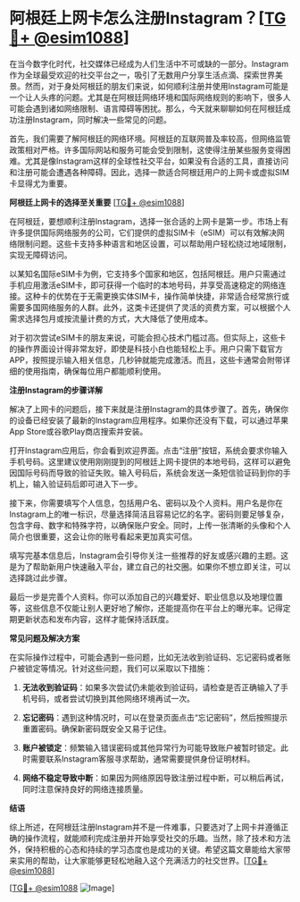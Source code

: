 # 阿根廷上网卡怎么注册Instagram？[[TG💪+ @esim1088](https://t.me/s/esim1088)]

在当今数字化时代，社交媒体已经成为人们生活中不可或缺的一部分。Instagram作为全球最受欢迎的社交平台之一，吸引了无数用户分享生活点滴、探索世界美景。然而，对于身处阿根廷的朋友们来说，如何顺利注册并使用Instagram可能是一个让人头疼的问题。尤其是在阿根廷网络环境和国际网络规则的影响下，很多人可能会遇到诸如网络限制、语言障碍等困扰。那么，今天就来聊聊如何在阿根廷成功注册Instagram，同时解决一些常见的问题。

首先，我们需要了解阿根廷的网络环境。阿根廷的互联网普及率较高，但网络监管政策相对严格。许多国际网站和服务可能会受到限制，这使得注册某些服务变得困难。尤其是像Instagram这样的全球性社交平台，如果没有合适的工具，直接访问和注册可能会遭遇各种障碍。因此，选择一款适合阿根廷用户的上网卡或虚拟SIM卡显得尤为重要。

**阿根廷上网卡的选择至关重要** [[TG💪+ @esim1088](https://t.me/s/esim1088)]

在阿根廷，要想顺利注册Instagram，选择一张合适的上网卡是第一步。市场上有许多提供国际网络服务的公司，它们提供的虚拟SIM卡（eSIM）可以有效解决网络限制问题。这些卡支持多种语言和地区设置，可以帮助用户轻松绕过地域限制，实现无障碍访问。

以某知名国际eSIM卡为例，它支持多个国家和地区，包括阿根廷。用户只需通过手机应用激活eSIM卡，即可获得一个临时的本地号码，并享受高速稳定的网络连接。这种卡的优势在于无需更换实体SIM卡，操作简单快捷，非常适合经常旅行或需要多国网络服务的人群。此外，这类卡还提供了灵活的资费方案，可以根据个人需求选择包月或按流量计费的方式，大大降低了使用成本。

对于初次尝试eSIM卡的朋友来说，可能会担心技术门槛过高。但实际上，这些卡的操作界面设计得非常友好，即使是科技小白也能轻松上手。用户只需下载官方APP，按照提示输入相关信息，几秒钟就能完成激活。而且，这些卡通常会附带详细的使用指南，确保每位用户都能顺利使用。

**注册Instagram的步骤详解**

解决了上网卡的问题后，接下来就是注册Instagram的具体步骤了。首先，确保你的设备已经安装了最新的Instagram应用程序。如果你还没有下载，可以通过苹果App Store或谷歌Play商店搜索并安装。

打开Instagram应用后，你会看到欢迎界面。点击“注册”按钮，系统会要求你输入手机号码。这里建议使用刚刚提到的阿根廷上网卡提供的本地号码，这样可以避免因国际号码而导致的验证失败。输入号码后，系统会发送一条短信验证码到你的手机上，输入验证码后即可进入下一步。

接下来，你需要填写个人信息，包括用户名、密码以及个人资料。用户名是你在Instagram上的唯一标识，尽量选择简洁且容易记忆的名字。密码则要足够复杂，包含字母、数字和特殊字符，以确保账户安全。同时，上传一张清晰的头像和个人简介也很重要，这会让你的账号看起来更加真实可信。

填写完基本信息后，Instagram会引导你关注一些推荐的好友或感兴趣的主题。这是为了帮助新用户快速融入平台，建立自己的社交圈。如果你不想立即关注，可以选择跳过此步骤。

最后一步是完善个人资料。你可以添加自己的兴趣爱好、职业信息以及地理位置等，这些信息不仅能让别人更好地了解你，还能提高你在平台上的曝光率。记得定期更新状态和发布内容，这样才能保持活跃度。

**常见问题及解决方案**

在实际操作过程中，可能会遇到一些问题，比如无法收到验证码、忘记密码或者账户被锁定等情况。针对这些问题，我们可以采取以下措施：

1. **无法收到验证码**：如果多次尝试仍未能收到验证码，请检查是否正确输入了手机号码，或者尝试切换到其他网络环境再试一次。
   
2. **忘记密码**：遇到这种情况时，可以在登录页面点击“忘记密码”，然后按照提示重置密码。确保新密码既安全又易于记住。

3. **账户被锁定**：频繁输入错误密码或其他异常行为可能导致账户被暂时锁定。此时需要联系Instagram客服寻求帮助，通常需要提供身份证明材料。

4. **网络不稳定导致中断**：如果因为网络原因导致注册过程中断，可以稍后再试，同时注意保持良好的网络连接质量。

**结语**

综上所述，在阿根廷注册Instagram并不是一件难事，只要选对了上网卡并遵循正确的操作流程，就能顺利完成注册并开始享受社交的乐趣。当然，除了技术和方法外，保持积极的心态和持续的学习态度也是成功的关键。希望这篇文章能给大家带来实用的帮助，让大家能够更轻松地融入这个充满活力的社交世界。[[TG💪+ @esim1088](https://t.me/s/esim1088)]

[[TG💪+ @esim1088](https://t.me/s/esim1088) ![Image](https://i.postimg.cc/4NQfJmqS/Snipaste-2025-05-13-00-14-12.png)]